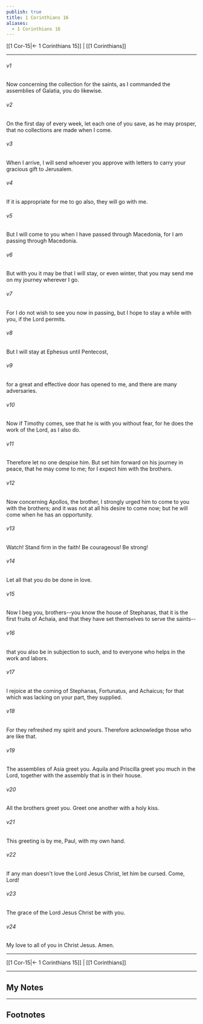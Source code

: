 ```yaml
---
publish: true
title: 1 Corinthians 16
aliases:
  - 1 Corinthians 16
---
```


[[1 Cor-15|← 1 Corinthians 15]] | [[1 Corinthians]]
***



###### v1 
Now concerning the collection for the saints, as I commanded the assemblies of Galatia, you do likewise. 

###### v2 
On the first day of every week, let each one of you save, as he may prosper, that no collections are made when I come. 

###### v3 
When I arrive, I will send whoever you approve with letters to carry your gracious gift to Jerusalem. 

###### v4 
If it is appropriate for me to go also, they will go with me. 

###### v5 
But I will come to you when I have passed through Macedonia, for I am passing through Macedonia. 

###### v6 
But with you it may be that I will stay, or even winter, that you may send me on my journey wherever I go. 

###### v7 
For I do not wish to see you now in passing, but I hope to stay a while with you, if the Lord permits. 

###### v8 
But I will stay at Ephesus until Pentecost, 

###### v9 
for a great and effective door has opened to me, and there are many adversaries. 

###### v10 
Now if Timothy comes, see that he is with you without fear, for he does the work of the Lord, as I also do. 

###### v11 
Therefore let no one despise him. But set him forward on his journey in peace, that he may come to me; for I expect him with the brothers. 

###### v12 
Now concerning Apollos, the brother, I strongly urged him to come to you with the brothers; and it was not at all his desire to come now; but he will come when he has an opportunity. 

###### v13 
Watch! Stand firm in the faith! Be courageous! Be strong! 

###### v14 
Let all that you do be done in love. 

###### v15 
Now I beg you, brothers--you know the house of Stephanas, that it is the first fruits of Achaia, and that they have set themselves to serve the saints-- 

###### v16 
that you also be in subjection to such, and to everyone who helps in the work and labors. 

###### v17 
I rejoice at the coming of Stephanas, Fortunatus, and Achaicus; for that which was lacking on your part, they supplied. 

###### v18 
For they refreshed my spirit and yours. Therefore acknowledge those who are like that. 

###### v19 
The assemblies of Asia greet you. Aquila and Priscilla greet you much in the Lord, together with the assembly that is in their house. 

###### v20 
All the brothers greet you. Greet one another with a holy kiss. 

###### v21 
This greeting is by me, Paul, with my own hand. 

###### v22 
If any man doesn't love the Lord Jesus Christ, let him be cursed. Come, Lord! 

###### v23 
The grace of the Lord Jesus Christ be with you. 

###### v24 
My love to all of you in Christ Jesus. Amen.

***
[[1 Cor-15|← 1 Corinthians 15]] | [[1 Corinthians]]

---
## My Notes

---
## Footnotes